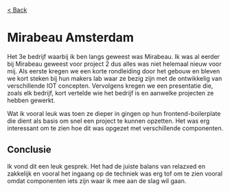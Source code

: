 [< Back](../README.md)

# Mirabeau Amsterdam

Het 3e bedrijf waarbij ik ben langs geweest was Mirabeau. Ik was al eerder bij Mirabeau geweest voor project 2 dus alles was niet helemaal nieuw voor mij. Als eerste kregen we een korte rondleiding door het gebouw en bleven we kort steken bij hun makers lab waar ze bezig zijn met de ontwikkelig van verschillende IOT concepten. Vervolgens kregen we een presentatie die, zoals elk bedrijf, kort vertelde wie het bedrijf is en aanwelke projecten ze hebben gewerkt.

Wat ik vooral leuk was toen ze dieper in gingen op hun frontend-boilerplate die dient als basis om snel een project te kunnen opzetten. Het was erg interessant om te zien hoe dit was opgezet met verschillende componenten.

## Conclusie

Ik vond dit een leuk gesprek. Het had de juiste balans van relazxed en zakkelijk en vooral het ingaang op de techniek was erg tof om te zien vooral omdat componenten iets zijn waar ik mee aan de slag wil gaan.
